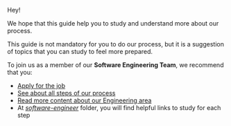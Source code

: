 Hey!

We hope that this guide help you to study and understand more about our process.

This guide is not mandatory for you to do our process, but it is a suggestion of topics that you can study to feel more prepared.

To join us as a member of our **Software Engineering Team**, we recommend that you:
- [Apply for the job](https://boards.greenhouse.io/loftvagas)
- [See about all steps of our process](https://medium.com/loftbr/joining-loft-as-a-software-engineer-698f90a8e120)
- [Read more content about our Engineering area](https://medium.com/loftbr/engineering/home)
- At [*software-engineer*](https://github.com/loft-br/study-guide-hiring-process/tree/master/software-engineer/en_US) folder, you will find helpful links to study for each step
